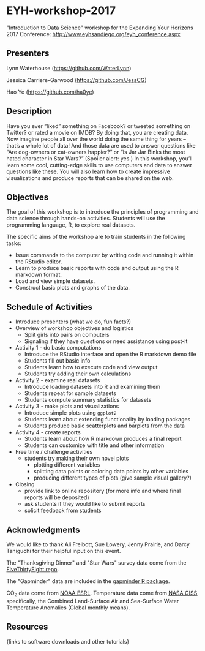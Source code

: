 # EYH-workshop-2017

"Introduction to Data Science" workshop for the Expanding Your Horizons 2017 Conference: http://www.eyhsandiego.org/eyh_conference.aspx

## Presenters

Lynn Waterhouse (https://github.com/WaterLynn)

Jessica Carriere-Garwood (https://github.com/JessCG)

Hao Ye (https://github.com/ha0ye)

## Description

Have you ever “liked” something on Facebook? or tweeted something on Twitter? or rated a movie on IMDB? By doing that, you are creating data. Now imagine people all over the world doing the same thing for years – that’s a whole lot of data! And those data are used to answer questions like “Are dog-owners or cat-owners happier?” or “Is Jar Jar Binks the most hated character in Star Wars?” (Spoiler alert: yes.) In this workshop, you’ll learn some cool, cutting-edge skills to use computers and data to answer questions like these. You will also learn how to create impressive visualizations and produce reports that can be shared on the web.

## Objectives

The goal of this workshop is to introduce the principles of programming and data science through hands-on activities. Students will use the programming language, R, to explore real datasets.

The specific aims of the workshop are to train students in the following tasks:
* Issue commands to the computer by writing code and running it within the RStudio editor.
* Learn to produce basic reports with code and output using the R markdown format.
* Load and view simple datasets.
* Construct basic plots and graphs of the data.

## Schedule of Activities

* Introduce presenters (what we do, fun facts?)
* Overview of workshop objectives and logistics
    + Split girls into pairs on computers
    + Signaling if they have questions or need assistance using post-it
* Activity 1 - do basic computations
    + Introduce the RStudio interface and open the R markdown demo file
    + Students fill out basic info
    + Students learn how to execute code and view output
    + Students try adding their own calculations
* Activity 2 - examine real datasets
    + Introduce loading datasets into R and examining them
    + Students repeat for sample datasets
    + Students compute summary statistics for datasets
* Activity 3 - make plots and visualizations
    + Introduce simple plots using `ggplot2`
    + Students learn about extending functionality by loading packages
    + Students produce basic scatterplots and barplots from the data
* Activity 4 - create reports
    + Students learn about how R markdown produces a final report
    + Students can customize with title and other information
* Free time / challenge activities
    + students try making their own novel plots
        - plotting different variables
        - splitting data points or coloring data points by other variables
        - producing different types of plots (give sample visual gallery?)
* Closing
    + provide link to online repository (for more info and where final reports will be deposited)
    + ask students if they would like to submit reports
    + solicit feedback from students

## Acknowledgments

We would like to thank Ali Freibott, Sue Lowery, Jenny Prairie, and Darcy Taniguchi for their helpful input on this event.

The "Thanksgiving Dinner" and "Star Wars" survey data come from the [FiveThirtyEight repo](https://github.com/fivethirtyeight/data).

The "Gapminder" data are included in the [gapminder R package](https://github.com/jennybc/gapminder).

CO$_2$ data come from [NOAA ESRL](www.esrl.noaa.gov/gmd/ccgg/trends/). Temperature data come from [NASA GISS](https://data.giss.nasa.gov/gistemp/), specifically, the Combined Land-Surface Air and Sea-Surface Water Temperature Anomalies (Global monthly means).

## Resources

{links to software downloads and other tutorials}

